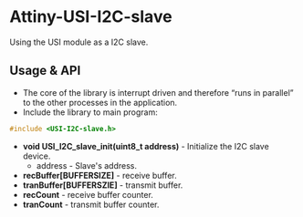# Attiny-USI-I2C-slave
Using the USI module as a I2C slave.

## Usage & API
- The core of the library is interrupt driven and therefore “runs in parallel” to the other processes in the application.
- Include the library to main program:
```C 
#include <USI-I2C-slave.h>
```
- **void USI_I2C_slave_init(uint8_t address)** - Initialize the I2C slave device.
  - address - Slave's address.
- **recBuffer[BUFFERSIZE]** - receive buffer.
- **tranBuffer[BUFFERSZIE]** - transmit buffer.
- **recCount** - receive buffer counter.
- **tranCount** - transmit buffer counter.
